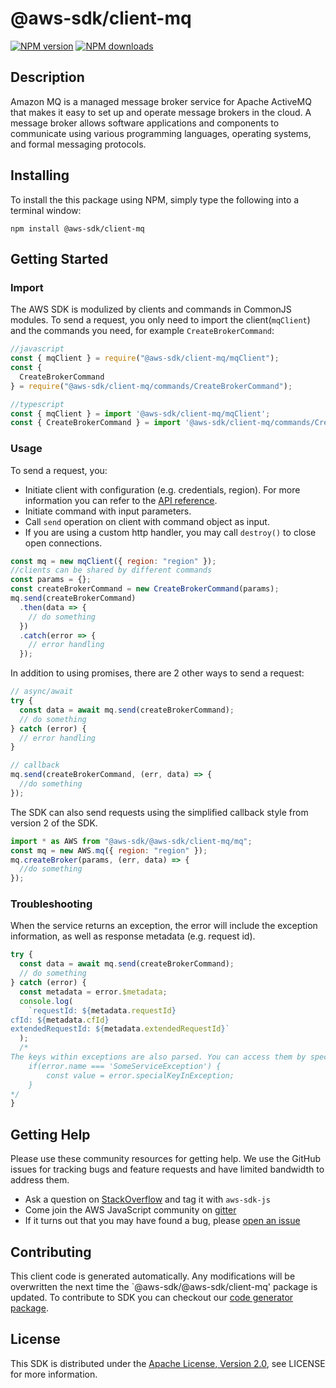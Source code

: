 # @aws-sdk/client-mq

[![NPM version](https://img.shields.io/npm/v/@aws-sdk/client-mq/preview.svg)](https://www.npmjs.com/package/@aws-sdk/client-mq)
[![NPM downloads](https://img.shields.io/npm/dm/@aws-sdk/client-mq.svg)](https://www.npmjs.com/package/@aws-sdk/client-mq)

## Description

Amazon MQ is a managed message broker service for Apache ActiveMQ that makes it easy to set up and operate message brokers in the cloud. A message broker allows software applications and components to communicate using various programming languages, operating systems, and formal messaging protocols.

## Installing

To install the this package using NPM, simply type the following into a terminal window:

```
npm install @aws-sdk/client-mq
```

## Getting Started

### Import

The AWS SDK is modulized by clients and commands in CommonJS modules. To send a request, you only need to import the client(`mqClient`) and the commands you need, for example `CreateBrokerCommand`:

```javascript
//javascript
const { mqClient } = require("@aws-sdk/client-mq/mqClient");
const {
  CreateBrokerCommand
} = require("@aws-sdk/client-mq/commands/CreateBrokerCommand");
```

```javascript
//typescript
const { mqClient } = import '@aws-sdk/client-mq/mqClient';
const { CreateBrokerCommand } = import '@aws-sdk/client-mq/commands/CreateBrokerCommand';
```

### Usage

To send a request, you:

- Initiate client with configuration (e.g. credentials, region). For more information you can refer to the [API reference][].
- Initiate command with input parameters.
- Call `send` operation on client with command object as input.
- If you are using a custom http handler, you may call `destroy()` to close open connections.

```javascript
const mq = new mqClient({ region: "region" });
//clients can be shared by different commands
const params = {};
const createBrokerCommand = new CreateBrokerCommand(params);
mq.send(createBrokerCommand)
  .then(data => {
    // do something
  })
  .catch(error => {
    // error handling
  });
```

In addition to using promises, there are 2 other ways to send a request:

```javascript
// async/await
try {
  const data = await mq.send(createBrokerCommand);
  // do something
} catch (error) {
  // error handling
}
```

```javascript
// callback
mq.send(createBrokerCommand, (err, data) => {
  //do something
});
```

The SDK can also send requests using the simplified callback style from version 2 of the SDK.

```javascript
import * as AWS from "@aws-sdk/@aws-sdk/client-mq/mq";
const mq = new AWS.mq({ region: "region" });
mq.createBroker(params, (err, data) => {
  //do something
});
```

### Troubleshooting

When the service returns an exception, the error will include the exception information, as well as response metadata (e.g. request id).

```javascript
try {
  const data = await mq.send(createBrokerCommand);
  // do something
} catch (error) {
  const metadata = error.$metadata;
  console.log(
    `requestId: ${metadata.requestId}
cfId: ${metadata.cfId}
extendedRequestId: ${metadata.extendedRequestId}`
  );
  /*
The keys within exceptions are also parsed. You can access them by specifying exception names:
    if(error.name === 'SomeServiceException') {
        const value = error.specialKeyInException;
    }
*/
}
```

## Getting Help

Please use these community resources for getting help. We use the GitHub issues for tracking bugs and feature requests and have limited bandwidth to address them.

- Ask a question on [StackOverflow](https://stackoverflow.com/questions/tagged/aws-sdk-js) and tag it with `aws-sdk-js`
- Come join the AWS JavaScript community on [gitter](https://gitter.im/aws/aws-sdk-js-v3)
- If it turns out that you may have found a bug, please [open an issue](https://github.com/aws/aws-sdk-js-v3/issues)

## Contributing

This client code is generated automatically. Any modifications will be overwritten the next time the `@aws-sdk/@aws-sdk/client-mq' package is updated. To contribute to SDK you can checkout our [code generator package][].

## License

This SDK is distributed under the
[Apache License, Version 2.0](http://www.apache.org/licenses/LICENSE-2.0),
see LICENSE for more information.

[code generator package]: https://github.com/aws/aws-sdk-js-v3/tree/master/packages/service-types-generator
[api reference]: https://docs.aws.amazon.com/AWSJavaScriptSDK/latest/
